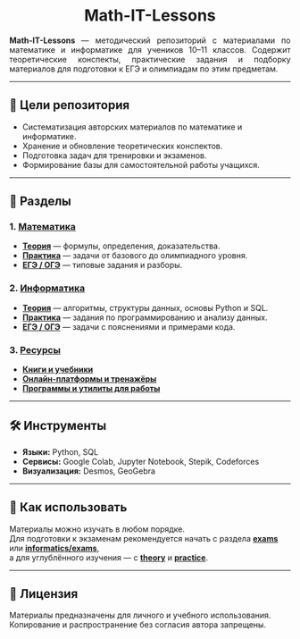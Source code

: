 # <div align='center'> Math-IT-Lessons </div>

<div align='justify'> <b> Math-IT-Lessons </b> — методический репозиторий с материалами по математике и информатике для учеников 10–11 классов.  
Содержит теоретические конспекты, практические задания и подборку материалов для подготовки к ЕГЭ и олимпиадам по этим предметам. </div>

---

## 🎯 Цели репозитория

- Систематизация авторских материалов по математике и информатике.  
- Хранение и обновление теоретических конспектов.  
- Подготовка задач для тренировки и экзаменов.  
- Формирование базы для самостоятельной работы учащихся.  

---

## 📖 Разделы

### 1. **[Математика](math/)**
- **[Теория](math/theory/)** — формулы, определения, доказательства.  
- **[Практика](math/practice/)** — задачи от базового до олимпиадного уровня.  
- **[ЕГЭ / ОГЭ](math/exams/)** — типовые задания и разборы.  

### 2. **[Информатика](informatics/)**
- **[Теория](informatics/theory/)** — алгоритмы, структуры данных, основы Python и SQL.  
- **[Практика](informatics/practice/)** — задания по программированию и анализу данных.  
- **[ЕГЭ / ОГЭ](informatics/exams/)** — задачи с пояснениями и примерами кода.  

### 3. **[Ресурсы](resources/)**
- **[Книги и учебники](resources/books.md)**  
- **[Онлайн-платформы и тренажёры](resources/links.md)**  
- **[Программы и утилиты для работы](resources/software_tools.md)**  

---

## 🛠 Инструменты

- **Языки:** Python, SQL  
- **Сервисы:** Google Colab, Jupyter Notebook, Stepik, Codeforces  
- **Визуализация:** Desmos, GeoGebra  

---

## 📅 Как использовать
Материалы можно изучать в любом порядке.  
Для подготовки к экзаменам рекомендуется начать с раздела **[exams](math/exams/)** или **[informatics/exams](informatics/exams/)**,  
а для углублённого изучения — с **[theory](math/theory/)** и **[practice](math/practice/)**.  

---

## 📌 Лицензия
Материалы предназначены для личного и учебного использования.  
Копирование и распространение без согласия автора запрещены.  

